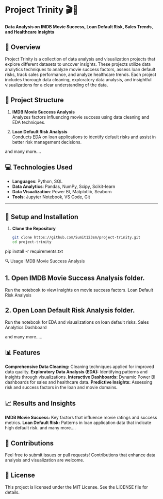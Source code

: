 # Project Trinity 🎬🎥

**Data Analysis on IMDB Movie Success, Loan Default Risk, Sales Trends, and Healthcare Insights**

## 📖 Overview
Project Trinity is a collection of data analysis and visualization projects that explore different datasets to uncover insights. These projects utilize data analytics techniques to analyze movie success factors, assess loan default risks, track sales performance, and analyze healthcare trends. Each project includes thorough data cleaning, exploratory data analysis, and insightful visualizations for a clear understanding of the data.

## 📂 Project Structure

1. **IMDB Movie Success Analysis**  
   Analyzes factors influencing movie success using data cleaning and EDA techniques.

2. **Loan Default Risk Analysis**  
   Conducts EDA on loan applications to identify default risks and assist in better risk management decisions.

 and many more....

## 💻 Technologies Used

- **Languages**: Python, SQL
- **Data Analytics**: Pandas, NumPy, Scipy, Scikit-learn
- **Data Visualization**: Power BI, Matplotlib, Seaborn
- **Tools**: Jupyter Notebook, VS Code, Git

---

## 🚀 Setup and Installation

1. **Clone the Repository**  
   ```bash
   git clone https://github.com/Sumit123sm/project-trinity.git
   cd project-trinity
pip install -r requirements.txt

🔍 Usage
IMDB Movie Success Analysis

## 1. Open IMDB Movie Success Analysis folder.
Run the notebook to view insights on movie success factors.
Loan Default Risk Analysis

## 2. Open Loan Default Risk Analysis folder.
Run the notebook for EDA and visualizations on loan default risks.
Sales Analytics Dashboard

and many more.....

## 📊 Features
**Comprehensive Data Cleaning:** Cleaning techniques applied for improved data quality.
**Exploratory Data Analysis (EDA):** Identifying patterns and insights through visualizations.
**Interactive Dashboards:** Dynamic Power BI dashboards for sales and healthcare data.
**Predictive Insights:** Assessing risk and success factors in the loan and movie domains.
## 📈 Results and Insights
**IMDB Movie Success:** Key factors that influence movie ratings and success metrics.
**Loan Default Risk:** Patterns in loan application data that indicate high default risk.
and many more....
## 🤝 Contributions
Feel free to submit issues or pull requests! Contributions that enhance data analysis and visualization are welcome.

## 📄 License
This project is licensed under the MIT License. See the LICENSE file for details.
